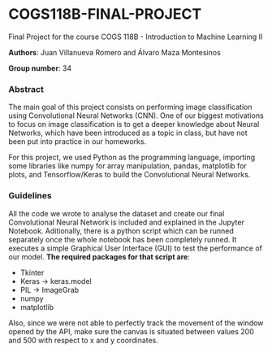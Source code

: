 # COGS118B-FINAL-PROJECT

Final Project for the course COGS 118B - Introduction to Machine Learning II

__Authors__: Juan Villanueva Romero and Álvaro Maza Montesinos

__Group number__: 34

### Abstract

The main goal of this project consists on performing image classification using Convolutional Neural Networks (CNN). One of our biggest motivations to focus on image classification is to get a deeper knowledge about Neural Networks, which have been introduced as a topic in class, but have not been put into practice in our homeworks.

For this project, we used Python as the programming language, importing some libraries like numpy for array manipulation, pandas, matplotlib for plots, and Tensorflow/Keras to build the Convolutional Neural Networks.

### Guidelines

All the code we wrote to analyse the dataset and create our final Convolutional Neural Network is included and explained in the Jupyter Notebook. Aditionally, there is a python script which can be runned separately once the whole notebook has been completely runned. It executes a simple Graphical User Interface (GUI) to test the performance of our model. __The required packages for that script are__:


- Tkinter 
- Keras -> keras.model
- PIL -> ImageGrab
- numpy
- matplotlib

Also, since we were not able to perfectly track the movement of the window opened by the API, make sure the canvas is situated between values 200 and 500 with respect to x and y coordinates.

